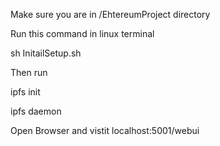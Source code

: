 
Make sure you are in /EhtereumProject directory

Run this command in linux terminal

sh InitailSetup.sh

Then run

ipfs init

ipfs daemon

Open Browser and vistit localhost:5001/webui
